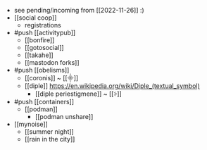 - see pending/incoming from [[2022-11-26]] :)
- [[social coop]]
  - registrations
- #push [[activitypub]]
  - [[bonfire]]
  - [[gotosocial]]
  - [[takahe]]
  - [[mastodon forks]]
- #push [[obelisms]]
  - [[coronis]] ~ [[⸎]]
  - [[diple]] https://en.wikipedia.org/wiki/Diple_(textual_symbol)
    - [[diple periestigmene]] ~ [[⸖]]
- #push [[containers]]
  - [[podman]]
    - [[podman unshare]]
- [[mynoise]]
  - [[summer night]]
  - [[rain in the city]]
